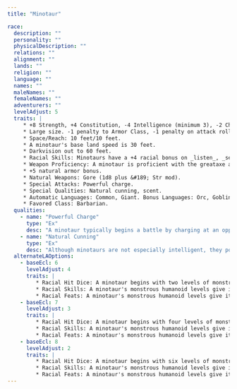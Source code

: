 ```yaml
---
title: "Minotaur"

race:
  description: ""
  personality: ""
  physicalDescription: ""
  relations: ""
  alignment: ""
  lands: ""
  religion: ""
  language: ""
  names: ""
  maleNames: ""
  femaleNames: ""
  adventurers: ""
  levelAdjust: 5
  traits: |
     * +8 Strength, +4 Constitution, -4 Intelligence (minimum 3), -2 Charisma.
     * Large size. -1 penalty to Armor Class, -1 penalty on attack rolls, -4 penalty on _hide_ checks, +4 bonus on grapple checks, lifting and carrying limits double those of Medium characters.
     * Space/Reach: 10 feet/10 feet.
     * A minotaur's base land speed is 30 feet.
     * Darkvision out to 60 feet.
     * Racial Skills: Minotaurs have a +4 racial bonus on _listen_, _search_, and _spot_ checks.
     * Weapon Proficiency: A minotaur is proficient with the greataxe and all simple weapons.
     * +5 natural armor bonus.
     * Natural Weapons: Gore (1d8 plus &#189; Str mod).
     * Special Attacks: Powerful charge.
     * Special Qualities: Natural cunning, scent.
     * Automatic Languages: Common, Giant. Bonus Languages: Orc, Goblin, Terran.
     * Favored Class: Barbarian.
  qualities:
    - name: "Powerful Charge"
      type: "Ex"
      desc: "A minotaur typically begins a battle by charging at an opponent, lowering its head to bring its mighty horns into play. In addition to the normal benefits and hazards of a charge, this allows the beast to make a single gore attack at its highest attack bonus that deals 4d6+(1 &#189; Str mod) points of damage."
    - name: "Natural Cunning"
      type: "Ex"
      desc: "Although minotaurs are not especially intelligent, they possess innate cunning and logical ability. This gives them immunity to _maze_ spells, prevents them from ever becoming lost, and enables them to track enemies. Further, they are never caught flat-footed."
  alternateLAOptions:
    - baseEcl: 6
      levelAdjust: 4
      traits: |
         * Racial Hit Dice: A minotaur begins with two levels of monstrous humanoid, which provide 2d8 Hit Dice, a base attack bonus of +2, and base saving throw bonuses of Fort +0, Ref +3, and Will +3.
         * Racial Skills: A minotaur's monstrous humanoid levels give it skill points equal to 5 * (2 + Int modifier, minimum 1). Its class skills are _intimidate_, _jump_, _listen_, _search_, and _spot_.
         * Racial Feats: A minotaur's monstrous humanoid levels give it two feats.
    - baseEcl: 7
      levelAdjust: 3
      traits: |
         * Racial Hit Dice: A minotaur begins with four levels of monstrous humanoid, which provide 4d8 Hit Dice, a base attack bonus of +4, and base saving throw bonuses of Fort +1, Ref +4, and Will +4.
         * Racial Skills: A minotaur's monstrous humanoid levels give it skill points equal to 7 * (2 + Int modifier, minimum 1). Its class skills are _intimidate_, _jump_, _listen_, _search_, and _spot_.
         * Racial Feats: A minotaur's monstrous humanoid levels give it two feats.
    - baseEcl: 8
      levelAdjust: 2
      traits: |
         * Racial Hit Dice: A minotaur begins with six levels of monstrous humanoid, which provide 6d8 Hit Dice, a base attack bonus of +6, and base saving throw bonuses of Fort +2, Ref +5, and Will +5.
         * Racial Skills: A minotaur's monstrous humanoid levels give it skill points equal to 9 * (2 + Int modifier, minimum 1). Its class skills are _intimidate_, _jump_, _listen_, _search_, and _spot_.
         * Racial Feats: A minotaur's monstrous humanoid levels give it three feats.
---
```

